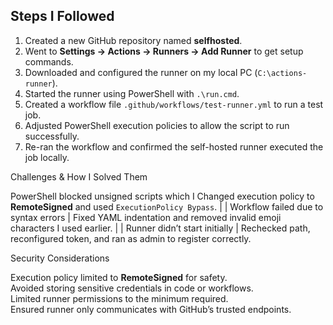 ##  Steps I Followed

1. Created a new GitHub repository named **selfhosted**.  
2. Went to **Settings → Actions → Runners → Add Runner** to get setup commands.  
3. Downloaded and configured the runner on my local PC (`C:\actions-runner`).  
4. Started the runner using PowerShell with `.\run.cmd`.  
5. Created a workflow file `.github/workflows/test-runner.yml` to run a test job.  
6. Adjusted PowerShell execution policies to allow the script to run successfully.  
7. Re-ran the workflow and confirmed the self-hosted runner executed the job locally.

Challenges & How I Solved Them

PowerShell blocked unsigned scripts which I Changed execution policy to **RemoteSigned** and used `ExecutionPolicy Bypass`. |
| Workflow failed due to syntax errors | Fixed YAML indentation and removed invalid emoji characters I used earlier. |
| Runner didn’t start initially | Rechecked path, reconfigured token, and ran as admin to register correctly.


Security Considerations

Execution policy limited to **RemoteSigned** for safety.  
Avoided storing sensitive credentials in code or workflows.  
Limited runner permissions to the minimum required.  
Ensured runner only communicates with GitHub’s trusted endpoints.
